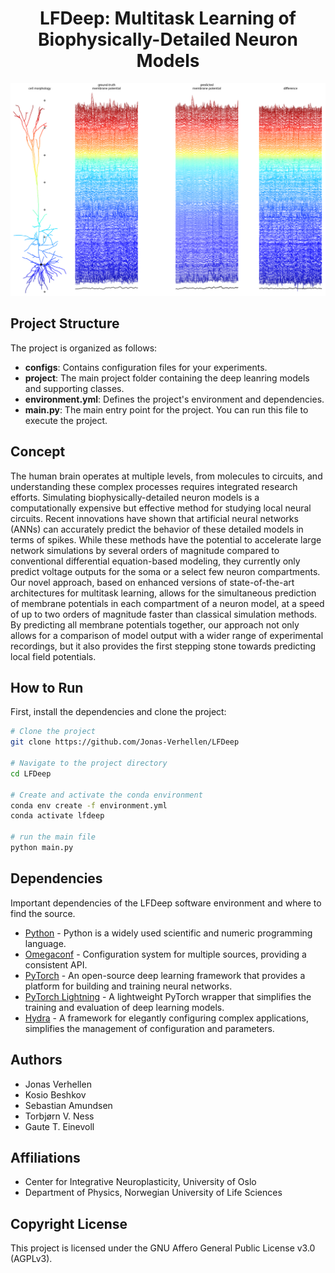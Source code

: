 <div align="center">    
 
# LFDeep: Multitask Learning of Biophysically-Detailed Neuron Models
   
</div>

![LFDeep prediction example](https://github.com/Jonas-Verhellen/LFDeep/blob/main/LFDeep.png)

## Project Structure

The project is organized as follows:

- **configs**: Contains configuration files for your experiments.
- **project**: The main project folder containing the deep leanring models and supporting classes.
- **environment.yml**: Defines the project's environment and dependencies.
- **main.py**: The main entry point for the project. You can run this file to execute the project.

## Concept

The human brain operates at multiple levels, from molecules to circuits, and understanding these complex processes requires integrated research efforts. Simulating biophysically-detailed neuron models is a computationally expensive but effective method for studying local neural circuits. Recent innovations have shown that artificial neural networks (ANNs) can accurately predict the behavior of these detailed models in terms of spikes. While these methods have the potential to accelerate large network simulations by several orders of magnitude compared to conventional differential equation-based modeling, they currently only predict voltage outputs for the soma or a select few neuron compartments. Our novel approach, based on enhanced versions of state-of-the-art architectures for multitask learning, allows for the simultaneous prediction of membrane potentials in each compartment of a neuron model, at a speed of up to two orders of magnitude faster than classical simulation methods. By predicting all membrane potentials together, our approach not only allows for a comparison of model output with a wider range of experimental recordings, but it also provides the first stepping stone towards predicting local field potentials. 

## How to Run

First, install the dependencies and clone the project:

```bash
# Clone the project
git clone https://github.com/Jonas-Verhellen/LFDeep

# Navigate to the project directory
cd LFDeep

# Create and activate the conda environment
conda env create -f environment.yml
conda activate lfdeep

# run the main file
python main.py
```

## Dependencies

Important dependencies of the LFDeep software environment and where to find the source.

* [Python](https://www.python.org/) - Python is a widely used scientific and numeric programming language.
* [Omegaconf](https://github.com/omry/omegaconf) - Configuration system for multiple sources, providing a consistent API.
* [PyTorch](https://pytorch.org/) - An open-source deep learning framework that provides a platform for building and training neural networks.
* [PyTorch Lightning](https://pytorch-lightning.readthedocs.io/en/latest/) - A lightweight PyTorch wrapper that simplifies the training and evaluation of deep learning models.
* [Hydra](https://hydra.cc/) - A framework for elegantly configuring complex applications, simplifies the management of configuration and parameters.

## Authors

* Jonas Verhellen
* Kosio Beshkov
* Sebastian Amundsen
* Torbjørn V. Ness
* Gaute T. Einevoll

## Affiliations

* Center for Integrative Neuroplasticity, University of Oslo
* Department of Physics, Norwegian University of Life Sciences

## Copyright License

This project is licensed under the GNU Affero General Public License v3.0 (AGPLv3).
